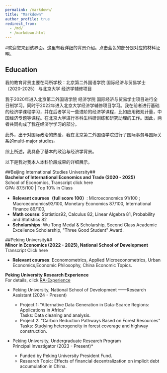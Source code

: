 ```yaml
---
permalink: /markdown/
title: "Markdown"
author_profile: true
redirect_from: 
  - /md/
  - /markdown.html
---
```

#欢迎您来到该界面。这里有我详细的背景介绍。点击蓝色的部分是对应的材料证明。

## Education
我的教育背景主要在两所学校：北京第二外国语学院 国际经济与贸易学士（2020-2025） 与北京大学 经济学辅修项目

我于2020年进入北京第二外国语学院 经济学院 国际经济与贸易学士项目进行全日制学习。同时于2022年进入北京大学经济学辅修项目学习。我在前者进行基础的经济学课程学习，并在后者学习一些进阶的经济学课程，比如应用微观计量，中国经济专题等课程。在北京大学进行本科生科研训练和研究助理的工作。因此，两者共同构成了我在经济学学习的部分。

此外，出于对国际政治的热爱，我在北京第二外国语学院进行了国际事务与国际关系的multi-major studies。

综上所述，我具备了基本的政治与经济学背景。

以下是我对我本人本科阶段成果的详细展示。

##Beijing International Studies University##  
  **Bachelor of International Economics and Trade (2020 - 2025)**  
  School of Economics,                                Transcript click here
  <br/>GPA: 87.5/100 | Top 10% in Class  
  - __Relevant courses（full score 100）__: Microeconomics 91/100 ; Macroeconomics93/100, Monetary Economics 87/100, International Finance 89/100,   
  - __Math course__: Statistics92, Calculus 82, Linear Algebra 81, Probability and Statistics 82 
  - __Scholarships__: Wu Tong Medal & Scholarship, Second Class Academic Excellence Scholarship, "Three Good Student" Award.




##Peking University##  
  **Minor in Economics (2022 - 2025), National School of Development**<br/>Transcript Click here
  - __Relevant courses__: Economometrics, Applied Microeconometrics, Urban Economics,Economic Philosophy, China Economic Topics.  

  **Peking University Research Experience**
<br/>For details, click [RA-Experience](https://hongtao021022.github.io/talks/)

- Peking University, National School of Development ——Research Assistant (2024 - Present)  
  - Project 1: "Alternative Data Generation in Data-Scarce Regions: Applications in Africa"  
    Tasks: Data cleaning and analysis.  
  - Project 2: "Carbon Reduction Pathways Based on Forest Resources"  
    Tasks: Studying heterogeneity in forest coverage and highway construction.

- Peking University, Undergraduate Research Program  
  Principal Investigator (2023 - Present)*  
  - Funded by Peking University President Fund.  
  - Research Topic: Effects of financial decentralization on implicit debt accumulation in China.  

